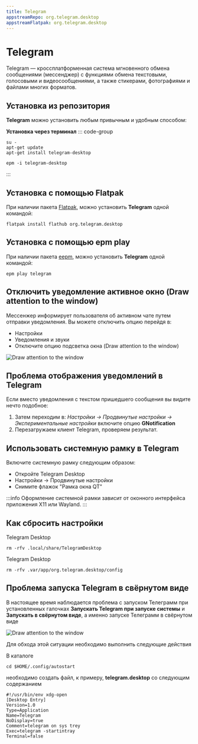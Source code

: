 ```yaml
---
title: Telegram
appstreamRepo: org.telegram.desktop
appstreamFlatpak: org.telegram.desktop
---
```


# Telegram

Telegram — кроссплатформенная система мгновенного обмена сообщениями (мессенджер) с функциями обмена текстовыми, голосовыми и видеосообщениями, а также стикерами, фотографиями и файлами многих форматов.

## Установка из репозитория

**Telegram** можно установить любым привычным и удобным способом:

<!--@include: ./parts/install/software-repo.md-->

**Установка через терминал**
::: code-group

```shell[apt-get]
su -
apt-get update
apt-get install telegram-desktop
```
```shell[epm]
epm -i telegram-desktop
```
:::

## Установка c помощью Flatpak

При наличии пакета [Flatpak](/flatpak), можно установить **Telegram** одной командой:

```shell
flatpak install flathub org.telegram.desktop
```

<!--@include: ./parts/install/software-flatpak.md-->

## Установка c помощью epm play <Badge type="danger" text="Неофициальная сборка" />

При наличии пакета [eepm](/epm), можно установить **Telegram** одной командой:

```shell
epm play telegram
```

## Отключить уведомление активное окно (Draw attention to the window)

Мессенжер информирует пользователя об активном чате путем отправки уведомления. Вы можете отключить опцию перейдя в:

- Настройки
- Уведомления и звуки
- Отключите опцию подсветка окна (Draw attention to the window)

![Draw attention to the window](/telegram/telegram_1.png)

## Проблема отображения уведомлений в Telegram

Если вместо уведомления с текстом пришедшего сообщения вы видите нечто подобное:

1. Затем переходим в: *Настройки -> Продвинутые настройки -> Экспериментальные настройки* включите опцию **GNotification**
2. Перезагружаем клиент Telegram, проверяем результат. 

## Использовать системную рамку в Telegram

Включите системную рамку следующим образом:

- Откройте Telegram Desktop
- Настройки -> Продвинутые настройки
- Cнимите флажок "Рамка окна QT"

:::info
Оформление системной рамки зависит от оконного интерфейса приложения X11 или Wayland. 
:::

## Как сбросить настройки

Telegram Desktop <Badge type="warning" text="Sisyphus" />

```shell
rm -rfv .local/share/TelegramDesktop
```

Telegram Desktop <Badge type="tip" text="Flatpak" />

```shell
rm -rfv .var/app/org.telegram.desktop/config
```

## Проблема запуска Telegram в свёрнутом виде

В настоящее время наблюдается проблема с запуском Телеграмм при установленных галочках **Запускать Telegram при запуске системы** и **Запускать в свёрнутом виде**, а именно запуске Телеграмм в свёрнутом виде

![Draw attention to the window](/telegram/telegram_5.png)

Для обхода этой ситуации необходимо выполнить следующие действия

В каталоге 

```shell
cd $HOME/.config/autostart
```
необходимо создать файл, к примеру, **telegram.desktop** со следующим содержанием

```shell
#!/usr/bin/env xdg-open
[Desktop Entry]
Version=1.0
Type=Application
Name=Telegram
NoDisplay=true
Comment=telegram on sys trey
Exec=telegram -startintray
Terminal=false
```
